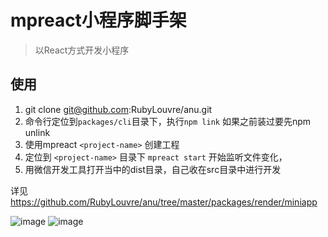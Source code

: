 # mpreact小程序脚手架

> 以React方式开发小程序

## 使用

1. git clone git@github.com:RubyLouvre/anu.git<br />
2. 命令行定位到`packages/cli`目录下，执行`npm link` 如果之前装过要先npm unlink<br />
3. 使用mpreact `<project-name>` 创建工程<br />
4. 定位到  `<project-name>` 目录下 `mpreact start` 开始监听文件变化，<br />
5. 用微信开发工具打开当中的dist目录，自己收在src目录中进行开发<br />

详见 https://github.com/RubyLouvre/anu/tree/master/packages/render/miniapp


![image](https://user-images.githubusercontent.com/190846/45037896-a6813700-b092-11e8-8577-4ef9c4446bfb.png)
![image](https://user-images.githubusercontent.com/190846/45037924-b6991680-b092-11e8-883a-9097c8b4c763.png)
